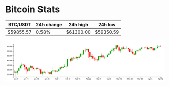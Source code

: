 # Bitcoin Stats

BTC/USDT|24h change|24h high|24h low|
|---|---|---|---|
|$59855.57|0.58%|$61300.00|$59350.59|

<img src="./chart.svg">
